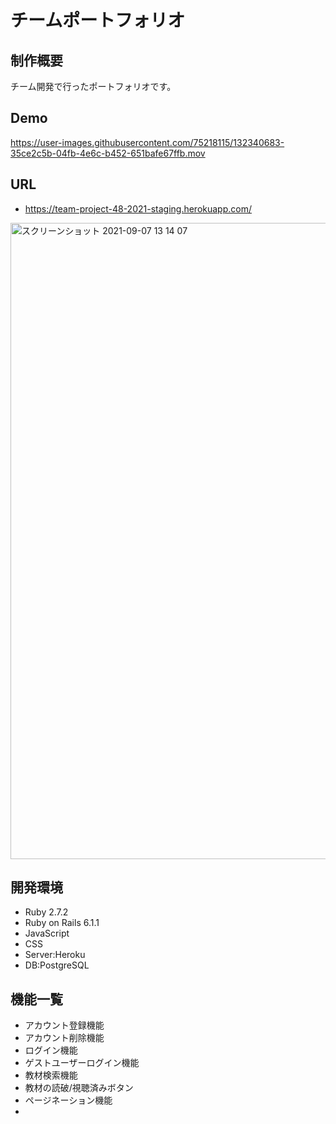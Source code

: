 # チームポートフォリオ
## 制作概要
チーム開発で行ったポートフォリオです。
## Demo


https://user-images.githubusercontent.com/75218115/132340683-35ce2c5b-04fb-4e6c-b452-651bafe67ffb.mov

## URL
- https://team-project-48-2021-staging.herokuapp.com/
<img width="1018" alt="スクリーンショット 2021-09-07 13 14 07" src="https://user-images.githubusercontent.com/75218115/132347147-39fcad7e-3b06-431b-bbaa-1cb05bff8114.png">

## 開発環境
- Ruby 2.7.2
- Ruby on Rails 6.1.1
- JavaScript
- CSS
- Server:Heroku
- DB:PostgreSQL

## 機能一覧
- アカウント登録機能
- アカウント削除機能
- ログイン機能
- ゲストユーザーログイン機能
- 教材検索機能
- 教材の読破/視聴済みボタン
- ページネーション機能
- 

